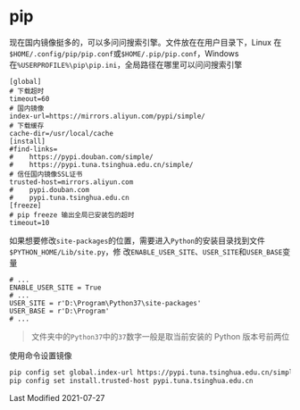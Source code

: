 # pip

现在国内镜像挺多的，可以多问问搜索引擎。文件放在在用户目录下，Linux
在`$HOME/.config/pip/pip.conf`或`$HOME/.pip/pip.conf`，Windows 在`%USERPROFILE%\pip\pip.ini`，全局路径在哪里可以问问搜索引擎

```
[global]
# 下载超时
timeout=60
# 国内镜像
index-url=https://mirrors.aliyun.com/pypi/simple/
# 下载缓存
cache-dir=/usr/local/cache
[install]
#find-links=
#    https://pypi.douban.com/simple/
#    https://pypi.tuna.tsinghua.edu.cn/simple/
# 信任国内镜像SSL证书
trusted-host=mirrors.aliyun.com
#    pypi.douban.com
#    pypi.tuna.tsinghua.edu.cn
[freeze]
# pip freeze 输出全局已安装包的超时
timeout=10
```

如果想要修改`site-packages`的位置，需要进入`Python`的安装目录找到文件`$PYTHON_HOME/Lib/site.py`，修
改`ENABLE_USER_SITE`、`USER_SITE`和`USER_BASE`变量

```
# ...
ENABLE_USER_SITE = True
# ...
USER_SITE = r'D:\Program\Python37\site-packages'
USER_BASE = r'D:\Program'
# ...
```

>文件夹中的`Python37`中的`37`数字一般是取当前安装的 Python 版本号前两位

使用命令设置镜像

```bash
pip config set global.index-url https://pypi.tuna.tsinghua.edu.cn/simple
pip config set install.trusted-host pypi.tuna.tsinghua.edu.cn
```

Last Modified 2021-07-27
